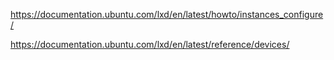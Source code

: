 https://documentation.ubuntu.com/lxd/en/latest/howto/instances_configure/

https://documentation.ubuntu.com/lxd/en/latest/reference/devices/
